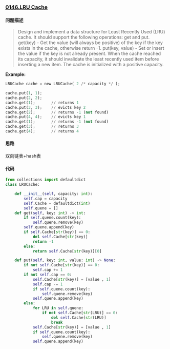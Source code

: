 ### [0146.LRU Cache](https://leetcode-cn.com/problems/lru-cache/)

#### 问题描述

> Design and implement a data structure for Least Recently Used (LRU) cache. It should support the following operations: get and put.
>get(key) - Get the value (will always be positive) of the key if the key exists in the cache, otherwise return -1.
>put(key, value) - Set or insert the value if the key is not already present. When the cache reached its capacity, it should invalidate the least recently used item before inserting a new item.
>The cache is initialized with a positive capacity.

**Example:**
```python
LRUCache cache = new LRUCache( 2 /* capacity */ );

cache.put(1, 1);
cache.put(2, 2);
cache.get(1);       // returns 1
cache.put(3, 3);    // evicts key 2
cache.get(2);       // returns -1 (not found)
cache.put(4, 4);    // evicts key 1
cache.get(1);       // returns -1 (not found)
cache.get(3);       // returns 3
cache.get(4);       // returns 4
```

#### 思路
双向链表+hash表

#### 代码

```python
from collections import defaultdict
class LRUCache:

    def __init__(self, capacity: int):
        self.cap = capacity
        self.Cache = defaultdict(int)
        self.quene = []
    def get(self, key: int) -> int:
        if self.quene.count(key):
            self.quene.remove(key)
        self.quene.append(key)
        if self.Cache[str(key)] == 0:
            del self.Cache[str(key)]
            return -1
        else:
            return self.Cache[str(key)][0]

    def put(self, key: int, value: int) -> None:
        if not self.Cache[str(key)] == 0:
            self.cap += 1
        if not self.cap == 0:
            self.Cache[str(key)] = [value , 1]
            self.cap -= 1
            if self.quene.count(key):
                self.quene.remove(key)
            self.quene.append(key)
        else:
            for LRU in self.quene:
                if not self.Cache[str(LRU)] == 0:
                    del self.Cache[str(LRU)]
                    break
            self.Cache[str(key)] = [value , 1]
            if self.quene.count(key):
                self.quene.remove(key)
            self.quene.append(key)
```